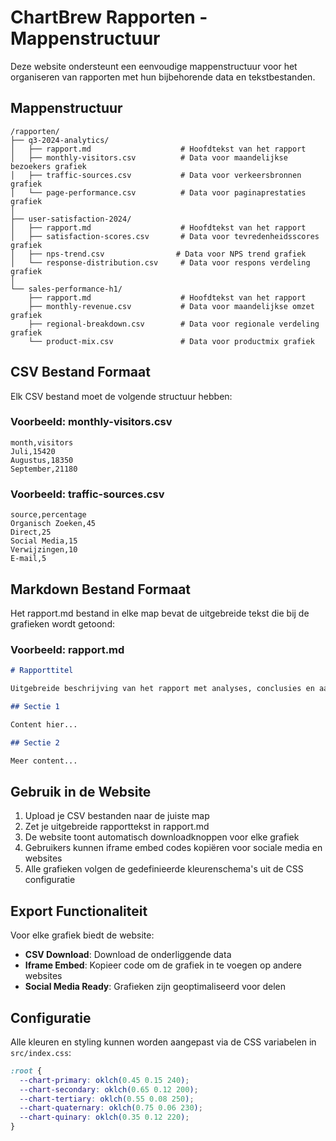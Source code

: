# ChartBrew Rapporten - Mappenstructuur

Deze website ondersteunt een eenvoudige mappenstructuur voor het organiseren van rapporten met hun bijbehorende data en tekstbestanden.

## Mappenstructuur

```
/rapporten/
├── q3-2024-analytics/
│   ├── rapport.md                    # Hoofdtekst van het rapport
│   ├── monthly-visitors.csv          # Data voor maandelijkse bezoekers grafiek
│   ├── traffic-sources.csv           # Data voor verkeersbronnen grafiek
│   └── page-performance.csv          # Data voor paginaprestaties grafiek
│
├── user-satisfaction-2024/
│   ├── rapport.md                    # Hoofdtekst van het rapport
│   ├── satisfaction-scores.csv       # Data voor tevredenheidsscores grafiek
│   ├── nps-trend.csv                # Data voor NPS trend grafiek
│   └── response-distribution.csv     # Data voor respons verdeling grafiek
│
└── sales-performance-h1/
    ├── rapport.md                    # Hoofdtekst van het rapport
    ├── monthly-revenue.csv           # Data voor maandelijkse omzet grafiek
    ├── regional-breakdown.csv        # Data voor regionale verdeling grafiek
    └── product-mix.csv               # Data voor productmix grafiek
```

## CSV Bestand Formaat

Elk CSV bestand moet de volgende structuur hebben:

### Voorbeeld: monthly-visitors.csv
```csv
month,visitors
Juli,15420
Augustus,18350
September,21180
```

### Voorbeeld: traffic-sources.csv
```csv
source,percentage
Organisch Zoeken,45
Direct,25
Social Media,15
Verwijzingen,10
E-mail,5
```

## Markdown Bestand Formaat

Het rapport.md bestand in elke map bevat de uitgebreide tekst die bij de grafieken wordt getoond:

### Voorbeeld: rapport.md
```markdown
# Rapporttitel

Uitgebreide beschrijving van het rapport met analyses, conclusies en aanbevelingen.

## Sectie 1

Content hier...

## Sectie 2

Meer content...
```

## Gebruik in de Website

1. Upload je CSV bestanden naar de juiste map
2. Zet je uitgebreide rapporttekst in rapport.md
3. De website toont automatisch downloadknoppen voor elke grafiek
4. Gebruikers kunnen iframe embed codes kopiëren voor sociale media en websites
5. Alle grafieken volgen de gedefinieerde kleurenschema's uit de CSS configuratie

## Export Functionaliteit

Voor elke grafiek biedt de website:

- **CSV Download**: Download de onderliggende data
- **Iframe Embed**: Kopieer code om de grafiek in te voegen op andere websites
- **Social Media Ready**: Grafieken zijn geoptimaliseerd voor delen

## Configuratie

Alle kleuren en styling kunnen worden aangepast via de CSS variabelen in `src/index.css`:

```css
:root {
  --chart-primary: oklch(0.45 0.15 240);
  --chart-secondary: oklch(0.65 0.12 200);
  --chart-tertiary: oklch(0.55 0.08 250);
  --chart-quaternary: oklch(0.75 0.06 230);
  --chart-quinary: oklch(0.35 0.12 220);
}
```